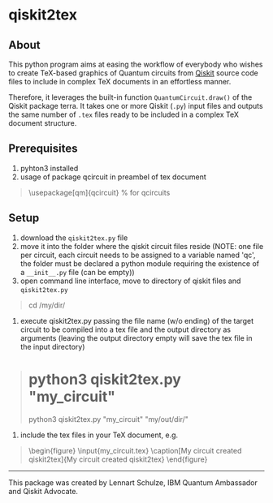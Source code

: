 # qiskit2tex

## About
This python program aims at easing the workflow of everybody who wishes to create TeX-based graphics of Quantum circuits from [Qiskit](https://github.com/Qiskit/qiskit) source code files to include in complex TeX documents in an effortless manner.

Therefore, it leverages the built-in function `QuantumCircuit.draw()` of the Qiskit package terra. It takes one or more Qiskit (`.py`) input files and outputs the same number of `.tex` files ready to be included in a complex TeX document structure.

## Prerequisites
1. pyhton3 installed
1. usage of package qcircuit in preambel of tex document
> \usepackage[qm]{qcircuit} % for qcircuits


## Setup
1. download the `qiskit2tex.py` file
1. move it into the folder where the qiskit circuit files reside (NOTE: one file per circuit, each circuit needs to be assigned to a variable named 'qc', the folder must be declared a python module requiring the existence of a `__init__.py` file (can be empty))
1. open command line interface, move to directory of qiskit files and `qiskit2tex.py`
> cd /my/dir/

1. execute qiskit2tex.py passing the file name (w/o ending) of the target circuit to be compiled into a tex file and the output directory as arguments (leaving the output directory empty will save the tex file in the input directory)
> # python3 qiskit2tex.py "my_circuit"
> python3 qiskit2tex.py "my_circuit" "my/out/dir/"

1. include the tex files in your TeX document, e.g.
> \begin{figure}
\input{my_circuit.tex}
\caption[My circuit created qiskit2tex]{My circuit created qiskit2tex}
\end{figure}

---
This package was created by Lennart Schulze, IBM Quantum Ambassador and Qiskit Advocate.
